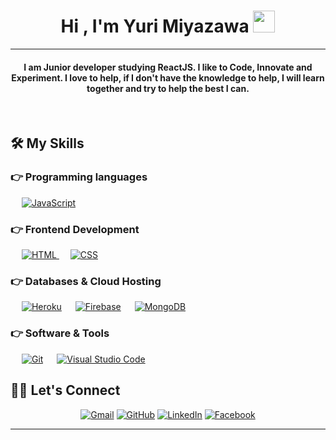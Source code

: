 
<h1 align="center">Hi , I'm Yuri Miyazawa <img src="https://media.giphy.com/media/hvRJCLFzcasrR4ia7z/giphy.gif" width="35"></h1>

<hr/>
<h4 align="center">I am Junior developer studying ReactJS. I like to Code, Innovate and Experiment. I love to help, if I don't have the knowledge to help, I will learn together and try to help the best I can.</h4>
<br>

## 🛠️ My Skills

### 👉 Programming languages

<p align="left"> 
    &emsp;
  <a href="https://developer.mozilla.org/en-US/docs/Web/JavaScript" target="_blank"> 
     <img alt="JavaScript" src="https://img.shields.io/badge/JavaScript%20-%23F7DF1E.svg?logo=javascript&logoColor=black">
   </a>
</p>

### 👉 Frontend Development
<p align="left"> 
  &emsp; 
  <a href="https://www.w3.org/html/" target="_blank"> 
   <img alt="HTML" src="https://img.shields.io/badge/HTML5%20-%23E34F26.svg?logo=html5&logoColor=white">
  </a>   
  &emsp;
  <a href="https://www.w3schools.com/css/" target="_blank">
    <img alt="CSS" src="https://img.shields.io/badge/CSS%20-%231572B6.svg?logo=css3&logoColor=white">
  </a>   
</p>

### 👉 Databases & Cloud Hosting
<p align="left"> 
  &emsp;
    <a href="https://www.heroku.com/"><img alt="Heroku" src="https://img.shields.io/badge/Heroku%20-%23430098.svg?logo=heroku&logoColor=white"></a>  
  &emsp;
    <a href="https://firebase.google.com/"><img alt="Firebase" src ="https://img.shields.io/badge/Firebase-%23316192.svg?logo=firebase&logoColor=white"></a>
  &emsp;
    <a href="https://mongodb.com/"><img alt="MongoDB" src ="https://img.shields.io/badge/MongoDB-%234ea94b.svg?logo=mongodb&logoColor=white"></a>
 </p>
 
 ### 👉 Software & Tools
 
<p>
 
  &emsp;
    <a href="#"><img alt="Git" src="https://img.shields.io/badge/Git%20-%23F05033.svg?logo=git&logoColor=white"></a> 
  &emsp;
    <a href="#"><img alt="Visual Studio Code" src="https://img.shields.io/badge/Visual%20Studio%20Code-0078d7.svg?logo=visual-studio-code&logoColor=white"></a> 
</p>

## 🙋‍♀️ Let's Connect
<p align="center"> 
	<a href="mailto:gustav0.yuri@hotmail.com"><img src="https://img.icons8.com/bubbles/50/000000/gmail.png" alt="Gmail"/></a>
	<a href="https://github.com/yurizawa"><img src="https://img.icons8.com/bubbles/50/000000/github.png" alt="GitHub"/></a>
	<a href="https://linkedin.com/in/gustavo-miyazawa-957415251"><img src="https://img.icons8.com/bubbles/50/000000/linkedin.png" alt="LinkedIn"/></a>
	<a href="https://www.facebook.com/gustav0.yuri"><img src="https://img.icons8.com/bubbles/50/000000/facebook-new.png" alt="Facebook"/></a>		
</p>

<hr/>

